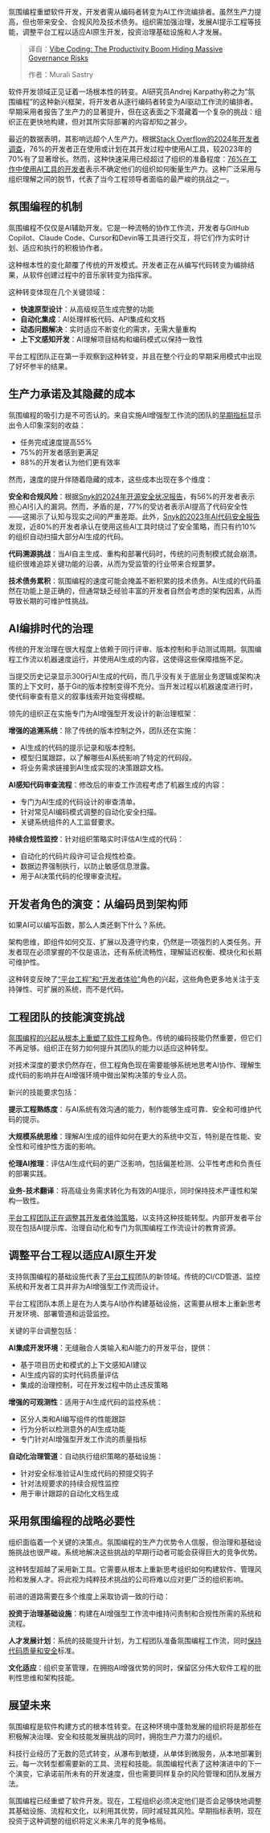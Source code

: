
<!--
title: 氛围编程：生产力激增背后隐藏着巨大的治理风险
cover: https://cdn.thenewstack.io/media/2025/09/5484ec15-austin-distel-vvacrva56fc-unsplash-scaled.jpg
summary: 氛围编程重塑软件开发，开发者需从编码者转变为AI工作流编排者。虽然生产力提高，但也带来安全、合规风险及技术债务。组织需加强治理，发展AI提示工程等技能，调整平台工程以适应AI原生开发，投资治理基础设施和人才发展。
-->

氛围编程重塑软件开发，开发者需从编码者转变为AI工作流编排者。虽然生产力提高，但也带来安全、合规风险及技术债务。组织需加强治理，发展AI提示工程等技能，调整平台工程以适应AI原生开发，投资治理基础设施和人才发展。

> 译自：[Vibe Coding: The Productivity Boom Hiding Massive Governance Risks](https://thenewstack.io/vibe-coding-the-productivity-boom-hiding-massive-governance-risks/)
> 
> 作者：Murali Sastry

软件开发领域正见证着一场根本性的转变。AI研究员Andrej Karpathy称之为“氛围编程”的这种新兴框架，将开发者从逐行编码者转变为AI驱动工作流的编排者。早期采用者报告了生产力的显著提升，但在这表面之下潜藏着一个复杂的挑战：组织正在更快地构建，但对其所实际部署的内容却知之甚少。

最近的数据表明，其影响远超个人生产力。根据[Stack Overflow的2024年开发者调查](https://survey.stackoverflow.co/2024/ai)，76%的开发者正在使用或计划在其开发过程中使用AI工具，较2023年的70%有了显著增长。然而，这种快速采用已经超过了组织的准备程度：[76%在工作中使用AI工具的开发者](https://stackoverflow.blog/2024/05/29/developers-get-by-with-a-little-help-from-ai-stack-overflow-knows-code-assistant-pulse-survey-results/)表示不确定他们的组织如何衡量生产力。这种广泛采用与组织理解之间的脱节，代表了当今工程领导者面临的最严峻的挑战之一。

## **氛围编程的机制**

氛围编程不仅仅是AI辅助开发。它是一种流畅的协作工作流，开发者与GitHub Copilot、Claude Code、Cursor和Devin等工具进行交互，将它们作为实时计划、适应和执行的积极协作者。

这种根本性的变化颠覆了传统的开发模式。开发者正在从编写代码转变为编排结果，从软件创建过程中的音乐家转变为指挥家。

这种转变体现在几个关键领域：

* **快速原型设计**：从高级规范生成完整的功能
* **自动化集成**：AI处理样板代码、API集成和文档
* **动态问题解决**：实时适应不断变化的需求，无需大量重构
* **上下文感知开发**：AI理解项目结构和编码模式以保持一致性

平台工程团队正在第一手观察到这种转变，并且在整个行业的早期采用模式中出现了好坏参半的结果。

## **生产力承诺及其隐藏的成本**

氛围编程的吸引力是不可否认的。来自实施AI增强型工作流的团队的[早期指标](https://github.blog/news-insights/research/the-economic-impact-of-the-ai-powered-developer-lifecycle-and-lessons-from-github-copilot/)显示出令人印象深刻的收益：

* 任务完成速度提高55%
* 75%的开发者感到更满足
* 88%的开发者认为他们更有效率

然而，速度的提升伴随着隐藏的成本，这些成本出现在多个维度：

**安全和合规风险**：根据[Snyk的2024年开源安全状况报告](https://snyk.io/lp/state-of-open-source-2024/)，有56%的开发者表示担心AI引入的漏洞。然而，矛盾的是，77%的受访者表示AI提高了代码安全性——这揭示了认知与现实之间的严重差距。此外，[Snyk的2023年AI代码安全报告](https://snyk.io/reports/ai-code-security/#risks)发现，近80%的开发者承认在使用这些AI工具时绕过了安全策略，而只有约10%的组织自动扫描大部分AI生成的代码。

**代码溯源挑战**：当AI自主生成、重构和部署代码时，传统的问责制模式就会崩溃。组织很难追踪关键功能的沿袭，从而为受监管的行业带来合规噩梦。

**技术债务累积**：氛围编程的速度可能会掩盖不断积累的技术债务。AI生成的代码虽然在功能上是正确的，但通常缺乏经验丰富的开发者自然会考虑的架构因素，从而导致长期的可维护性挑战。

## **AI编排时代的治理**

传统的开发治理在很大程度上依赖于同行评审、版本控制和手动测试周期。氛围编程工作流以机器速度运行，并使用AI生成的内容，这使得这些保障措施不足。

当提交历史记录显示300行AI生成的代码，而几乎没有关于底层业务逻辑或架构决策的上下文时，基于Git的版本控制变得不充分。当开发过程以机器速度进行时，使代码审查有意义的叙事线索开始变得模糊。

领先的组织正在实施专门为AI增强型开发设计的新治理框架：

**增强的追溯系统**：除了传统的版本控制之外，团队还在实施：

* AI生成的代码的提示记录和版本控制。
* 模型归属跟踪，以了解哪些AI系统影响了特定的代码段。
* 将业务需求链接到AI生成实现的决策跟踪文档。

**AI感知代码审查流程**：修改后的审查工作流程考虑了机器生成的内容：

* 专门为AI生成的代码设计的审查清单。
* 针对常见AI编码模式调整的自动化安全扫描。
* 关键系统组件的人工监督要求。

**持续合规性监控**：针对组织策略实时评估AI生成的代码：

* 自动化的代码片段许可证合规性检查。
* 数据边界强制执行，以防止敏感信息泄露。
* 用于AI决策代码的伦理审查流程。

## 开发者角色的演变：从编码员到架构师

如果AI可以编写函数，那么人类还剩下什么？系统。

架构思维，即组件如何交互、扩展以及遵守约束，仍然是一项强烈的人类任务。开发者现在必须掌握的不仅是语法，还有系统流畅性，理解延迟权衡、模块化和长期可维护性。

这种转变反映了[“平台工程”和“开发者体验”](https://thenewstack.io/platform-engineering/platform-engineering-what-is-it-and-who-does-it/)角色的兴起，这些角色更多地关注于支持弹性、可扩展的系统，而不是代码。

## 工程团队的技能演变挑战

[氛围编程的兴起从根本上重塑了软件工程](https://thenewstack.io/vibe-coding-is-here-how-ai-is-reshaping-the-software-developer-profession/)角色。传统的编码技能仍然重要，但它们不再足够。组织正在努力如何提升其团队的能力以适应这种转型。

对技术深度的要求仍然存在，但工程角色现在需要能够系统地思考AI协作、理解生成代码的影响并在AI增强环境中做出架构决策的专业人员。

新兴的技能要求包括：

**提示工程熟练度**：与AI系统有效沟通的能力，制作能够生成可靠、安全和可维护代码的提示。

**大规模系统思维**：理解AI生成的组件如何在更大的系统中交互，特别是在性能、安全性和可维护性方面的影响。

**伦理AI推理**：评估AI生成代码的更广泛影响，包括偏差检测、公平性考虑和负责任的部署实践。

**业务-技术翻译**：将高级业务需求转化为有效的AI提示，同时保持技术严谨性和架构一致性。

[平台工程团队正在调整其开发者体验策略](https://thenewstack.io/how-generative-ai-informs-platform-engineering-strategy/)，以支持这种技能转型。内部开发者平台现在包括AI提示库、治理自动化和专门为氛围编程工作流设计的教育资源。

## 调整平台工程以适应AI原生开发

支持氛围编程的基础设施代表了[平台工程](https://thenewstack.io/the-pillars-of-platform-engineering-part-5-orchestration/)团队的新领域。传统的CI/CD管道、监控系统和开发者工具并非为AI增强型工作流而设计。

平台工程团队本质上是在为人类与AI协作构建基础设施，这需要从根本上重新思考开发环境、部署管道和运营监控。

关键的平台调整包括：

**AI集成开发环境**：无缝融合人类输入和AI能力的开发平台，提供：

* 基于项目历史和模式的上下文感知AI建议
* AI生成内容的实时代码质量评估
* 集成的治理控制，可在开发过程中防止违反策略

**增强的可观测性**：适用于AI生成代码的监控系统：

* 区分人类和AI编写组件的性能跟踪
* 行为分析以检测意外的AI生成功能
* 专门针对AI增强型开发工作流的质量指标

**自动化治理管道**：自动执行组织策略的基础设施：

* 针对安全标准验证AI生成代码的预提交钩子
* 针对法规要求的持续合规性监控
* 用于审计跟踪的自动化文档生成

## 采用氛围编程的战略必要性

组织面临着一个关键的决策点。氛围编程的生产力优势令人信服，但治理和基础设施挑战也很严峻。系统地解决这些挑战的早期行动者可能会获得巨大的竞争优势。

这种转型超越了采用新工具。它需要从根本上重新思考组织如何构建软件、管理风险和发展人才。将此视为纯粹技术挑战的公司将难以应对更广泛的组织影响。

前进的道路需要在多个维度上采取协调一致的行动：

**投资于治理基础设施**：构建在AI增强型工作流中维持问责制和合规性所需的系统和流程。

**人才发展计划**：系统的技能提升计划，为工程团队准备氛围编程工作流，同时[保持代码质量和安全](https://thenewstack.io/open-source-needs-maintainers-but-how-can-they-get-paid/)标准。

**文化适应**：组织变革管理，在拥抱AI增强优势的同时，保留区分伟大软件工程的批判性思维和架构技能。

## **展望未来**

氛围编程是软件构建方式的根本性转变。在这种环境中蓬勃发展的组织将是那些在积极解决治理、安全和技能发展挑战的同时，拥抱生产力潜力的组织。

科技行业经历了无数的范式转变，从瀑布到敏捷，从单体到微服务，从本地部署到云。每一次转型都需要新的工具、流程和技能。氛围编程代表了这种演进中的下一个演变，它承诺前所未有的开发速度，但也需要同样复杂的风险管理和团队发展方法。

氛围编程已经重塑了软件开发。现在，工程组织必须决定他们是否会足够快地调整其基础设施、流程和文化，以利用其优势，同时减轻其风险。早期指标表明，现在投资于这种调整的组织将定义未来几年的竞争格局。